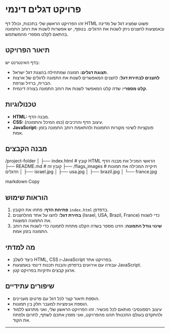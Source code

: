 # פרויקט דגלים דינמי

זהו הפרויקט הראשון שלי בתכנות, וכולל דף HTML פשוט שמציג דגל של מדינה ובאמצעות לחצנים ניתן לשנות את הדגלים. בנוסף, יש אפשרות לשנות את רוחב התמונה בהתאם לקלט מספרי מהמשתמש.

## תיאור הפרויקט

בדף האינטרנט יש:
- **תצוגת דגלים:** תמונה שמתחילה בהצגת דגל ישראל.
- **לחצנים לבחירת דגל:** לחצנים המאפשרים לשנות את התמונה לדגלים של ארצות הברית, ברזיל וצרפת.
- **קלט מספרי:** שדה קלט המאפשר לשנות את רוחב התמונה בצורה דינמית.

## טכנולוגיות

- **HTML:** מבנה הדף.
- **CSS:** עיצוב הדף והרכיבים (כמו המיכל והתמונה).
- **JavaScript:** פונקציות לשינוי מקורות התמונות ולהתאמת רוחב התמונה בזמן אמת.

## מבנה הקבצים

/project-folder │ ├── index.html # קובץ HTML הראשי המכיל את מבנה הדף ├── README.md # קובץ זה ├── /flags_images # תיקייה המכילה את תמונות הדגלים │ ├── israel.jpg │ ├── usa.jpg │ ├── brazil.jpg │ └── france.jpg

markdown
Copy

## הוראות שימוש

1. **פתיחת הדף:** פתחו את הקובץ `index.html` בדפדפן.
2. **בחירת דגל:** לחצו על אחד מהלחצנים (Israel, USA, Brazil, France) כדי לשנות את התמונה המוצגת.
3. **שינוי גודל התמונה:** הזינו מספר בשדה הקלט מתחת לתמונה כדי לשנות את רוחב התמונה בזמן אמת.

## מה למדתי

- כיצד לשלב HTML, CSS ו-JavaScript בפרויקט אחד.
- עבודה עם אירועים בדפדפן והבנת תכנות דינמי באמצעות JavaScript.
- ארגון קבצים ותיקיות בפרויקט קטן.

## שיפורים עתידיים

- הוספת תיאור קצר לכל דגל עם פרטים מעניינים.
- הוספת אנימציות למעבר חלק בין תמונות.
- עיצוב רספונסיבי מותאם לכל מכשיר.
זהו הפרויקט הראשון שלי, ואני מתרגש ללמוד ולהתקדם בעולם התכנות! תהנו מהפרויקט, ואני מזמין אתכם לשתף, לתרום ולפתח את הקוד.






---
